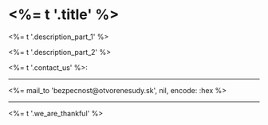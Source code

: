 # <%= t '.title' %>

<%= t '.description_part_1' %>

<%= t '.description_part_2' %>

<%= t '.contact_us' %>:

<hr/>

<p class="lead centered">
  <%= mail_to 'bezpecnost@otvorenesudy.sk', nil, encode: :hex %>
</p>

<hr/>

<%= t '.we_are_thankful' %>

